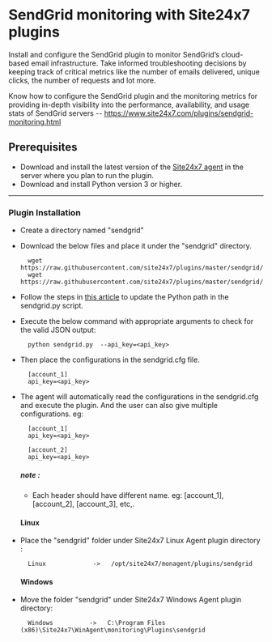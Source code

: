 # SendGrid monitoring with Site24x7 plugins

Install and configure the SendGrid plugin to monitor SendGrid’s cloud-based email infrastructure. Take informed troubleshooting decisions by keeping track of critical metrics like the number of emails delivered, unique clicks, the number of requests and lot more.

Know how to configure the SendGrid plugin and the monitoring metrics for providing in-depth visibility into the performance, availability, and usage stats of SendGrid servers -- https://www.site24x7.com/plugins/sendgrid-monitoring.html

## Prerequisites

- Download and install the latest version of the [Site24x7 agent](https://www.site24x7.com/app/client#/admin/inventory/add-monitor) in the server where you plan to run the plugin.
- Download and install Python version 3 or higher.

---

### Plugin Installation  

- Create a directory named "sendgrid"

- Download the below files and place it under the "sendgrid" directory.

		wget https://raw.githubusercontent.com/site24x7/plugins/master/sendgrid/sendgrid.py
		wget https://raw.githubusercontent.com/site24x7/plugins/master/sendgrid/sendgrid.cfg

- Follow the steps in [this article](https://support.site24x7.com/portal/en/kb/articles/updating-python-path-in-a-plugin-script-for-linux-servers) to update the Python path in the sendgrid.py script.

- Execute the below command with appropriate arguments to check for the valid JSON output:

		python sendgrid.py  --api_key=<api_key>
  
- Then place the configurations in the sendgrid.cfg file.

		[account_1]
		api_key=<api_key>
  
- The agent will automatically read the configurations in the sendgrid.cfg and execute the plugin. And the user can also give multiple configurations. eg:


		[account_1]
		api_key=<api_key>
  
		[account_2]
		api_key=<api_key>

  ##### note :

  - Each header should have different name. eg: [account_1], [account_2], [account_3], etc,.
  
  #### Linux

- Place the "sendgrid" folder under Site24x7 Linux Agent plugin directory : 

		Linux             ->   /opt/site24x7/monagent/plugins/sendgrid

  #### Windows 

- Move the folder "sendgrid" under Site24x7 Windows Agent plugin directory: 

		Windows          ->   C:\Program Files (x86)\Site24x7\WinAgent\monitoring\Plugins\sendgrid

